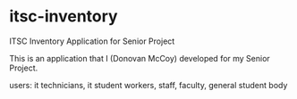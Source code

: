 # itsc-inventory
ITSC Inventory Application for Senior Project

This is an application that I (Donovan McCoy) developed for my Senior Project.

users: it technicians, it student workers, staff, faculty, general student body
